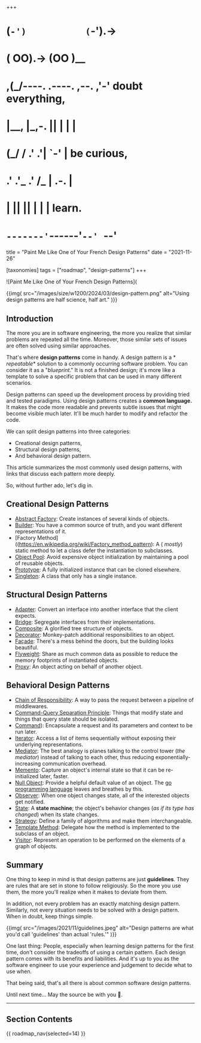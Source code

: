 +++
#   (`-')           (`-').->
#   ( OO).->        (OO )__
# ,(_/----. .----. ,--. ,'-' doubt everything,
# |__,    |\_,-.  ||  | |  |
#  (_/   /    .' .'|  `-'  | be curious,
#  .'  .'_  .'  /_ |  .-.  |
# |       ||      ||  | |  | learn.
# `-------'`------'`--' `--'

title = "Paint Me Like One of Your French Design Patterns"
date = "2021-11-26"

[taxonomies]
tags = ["roadmap", "design-patterns"]
+++

![Paint Me Like One of Your French Design Patterns](

{{img(
  src="/images/size/w1200/2024/03/design-pattern.png"
  alt="Using design patterns are half science, half art."
)}}

## Introduction

The more you are in software engineering, the more you realize that similar
problems are repeated all the time. Moreover, those similar sets of issues are
often solved using similar approaches.

That's where **design patterns** come in handy. A design pattern is a *
*repeatable** solution to a commonly occurring software problem. You can
consider it as a "*blueprint*." It is not a finished design; it's more like a
template to solve a specific problem that can be used in many different
scenarios.

Design patterns can speed up the development process by providing tried and
tested paradigms. Using design patterns creates a **common language.** It makes
the code more readable and prevents subtle issues that might become visible much
later. It'll be much harder to modify and refactor the code.

We can split design patterns into three categories:

* Creational design patterns,
* Structural design patterns,
* And behavioral design pattern.

This article summarizes the most commonly used design patterns, with links that
discuss each pattern more deeply.

So, without further ado, let's dig in.

## Creational Design Patterns

* [Abstract Factory](https://en.wikipedia.org/wiki/Abstract_factory_pattern):
  Create instances of several kinds of objects.
* [Builder](https://en.wikipedia.org/wiki/Builder_pattern): You have a common
  source of truth, and you want different representations of it.
* [Factory Method]((https://en.wikipedia.org/wiki/Factory_method_pattern): A (
  *mostly*) static method to let a class defer the instantiation to subclasses.
* [Object Pool](https://en.wikipedia.org/wiki/Object_pool_pattern): Avoid
  expensive object initialization by maintaining a pool of reusable objects.
* [Prototype](https://en.wikipedia.org/wiki/Prototype_pattern): A fully
  initialized instance that can be cloned elsewhere.
* [Singleton](https://en.wikipedia.org/wiki/Singleton_pattern): A class that
  only has a single instance.

## Structural Design Patterns

* [Adapter](https://en.wikipedia.org/wiki/Adapter_pattern): Convert an interface
  into another interface that the client expects.
* [Bridge](https://en.wikipedia.org/wiki/Bridge_pattern): Segregate interfaces
  from their implementations.
* [Composite](https://en.wikipedia.org/wiki/Composite_pattern): A glorified tree
  structure of objects.
* [Decorator](https://en.wikipedia.org/wiki/Decorator_pattern): Monkey-patch
  additional responsibilities to an object.
* [Façade](https://en.wikipedia.org/wiki/Facade_pattern): There's a mess behind
  the doors, but the building looks beautiful.
* [Flyweight](https://en.wikipedia.org/wiki/Flyweight_pattern): Share as much
  common data as possible to reduce the memory footprints of instantiated
  objects.
* [Proxy](https://en.wikipedia.org/wiki/Proxy_pattern): An object acting on
  behalf of another object.

## Behavioral Design Patterns

* [Chain of Responsibility](https://en.wikipedia.org/wiki/Chain-of-responsibility_pattern):
  A way to pass the request between a pipeline of middlewares.
* [Command-Query Separation Principle](https://en.wikipedia.org/wiki/Command%E2%80%93query_separation):
  Things that modify state and things that query state should be isolated.
* [Command](https://en.wikipedia.org/wiki/Command_pattern)): Encapsulate a
  request and its parameters and context to be run later.
* [Iterator](https://en.wikipedia.org/wiki/Iterator_pattern): Access a list of
  items sequentially without exposing their underlying representations.
* [Mediator](https://en.wikipedia.org/wiki/Mediator_pattern): The best analogy
  is planes talking to the control tower (*the mediator*) instead of talking to
  each other, thus reducing exponentially-increasing communication overhead.
* [Memento](https://en.wikipedia.org/wiki/Memento_pattern): Capture an object's
  internal state so that it can be re-initialized later, faster.
* [Null Object](https://en.wikipedia.org/wiki/Null_object_pattern): Provide a
  helpful default value of an object.
  The [go programming language](https://go.dev/) leaves and breathes by this.
* [Observer](https://en.wikipedia.org/wiki/Observer_pattern): When one object
  changes state, all of the interested objects get notified.
* [State](https://en.wikipedia.org/wiki/State_pattern): A **state machine**; the
  object's behavior changes (_as if its type has changed_) when its state
  changes.
* [Strategy](https://en.wikipedia.org/wiki/Strategy_pattern): Define a family of
  algorithms and make them interchangeable.
* [Template Method](https://en.wikipedia.org/wiki/Template_method_pattern):
  Delegate how the method is implemented to the subclass of an object.
* [Visitor](https://en.wikipedia.org/wiki/Visitor_pattern): Represent an
  operation to be performed on the elements of a graph of objects.

## Summary

One thing to keep in mind is that design patterns are just **guidelines**. They
are rules that are set in stone to follow religiously. So the more you use them,
the more you'll realize when it makes to deviate from them.

In addition, not every problem has an exactly matching design pattern.
Similarly, not every situation needs to be solved with a design pattern. When in
doubt, keep things simple.

{{img(
  src="/images/2021/11/guidelines.jpeg"
  alt="Design patterns are what you'd call 'guidelines' than actual 'rules.'"
)}}

One last thing: People, especially when learning design patterns for the first
time, don't consider the tradeoffs of using a certain pattern. Each design
pattern comes with its benefits and liabilities. And it's up to you as the
software engineer to use your experience and judgement to decide what to use
when.

That being said, that's all there is about common software design patterns.

Until next time... May the source be with you 🦄.

--------

## Section Contents

{{ roadmap_nav(selected=14) }}
